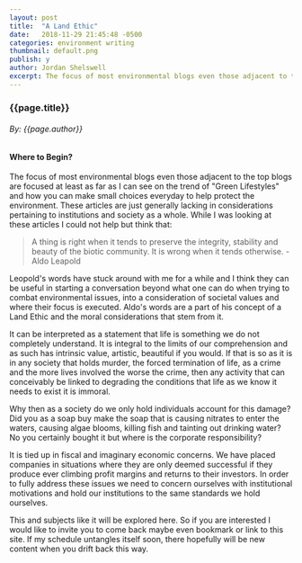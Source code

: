 ```yaml
---
layout: post
title:  "A Land Ethic"
date:   2018-11-29 21:45:48 -0500
categories: environment writing
thumbnail: default.png
publish: y
author: Jordan Shelswell
excerpt: The focus of most environmental blogs even those adjacent to the top blogs are focused at least as far as I can see on the trend of "Green Lifestyles" and how you can make small choices everyday to help protect the environment. These articles are just generally lacking in considerations pertaining to institutions and society as a whole.
---
```

### {{page.title}}
###### By: {{page.author}}
#### Where to Begin?

The focus of most environmental blogs even those adjacent to the top blogs are focused at least as far as I can see on the trend of "Green Lifestyles" and how you can make small choices everyday to help protect the environment. These articles are just generally lacking in considerations pertaining to institutions and society as a whole. While I was looking at these articles I could not help but think that:

>A thing is right when it tends to preserve the integrity, stability and beauty of the biotic community. It is wrong when it tends otherwise. -Aldo Leapold

Leopold's words have stuck around with me for a while and I think they can be useful in starting a conversation beyond what one can do when trying to combat environmental issues, into a consideration of societal values and where their focus is executed. Aldo's words are a part of his concept of a Land Ethic and the moral considerations that stem from it.

It can be interpreted as a statement that life is something we do not completely understand. It is integral to the limits of our comprehension and as such has intrinsic value, artistic, beautiful if you would. If that is so as it is in any society that holds murder, the forced termination of life, as a crime and the more lives involved the worse the crime, then any activity that can conceivably be linked to degrading the conditions that life as we know it needs to exist it is immoral.

Why then as a society do we only hold individuals account for this damage? Did you as a soap buy make the soap that is causing nitrates to enter the waters, causing algae blooms, killing fish and tainting out drinking water? No you certainly bought it but where is the corporate responsibility?

It is tied up in fiscal and imaginary economic concerns. We have placed companies in situations where they are only deemed successful if they produce ever climbing profit margins and returns to their investors. In order to fully address these issues we need to concern ourselves with institutional motivations and hold our institutions to the same standards we hold ourselves.

This and subjects like it will be explored here. So if you are interested I would like to invite you to come back maybe even bookmark or link to this site. If my schedule untangles itself soon, there hopefully will be new content when you drift back this way.
